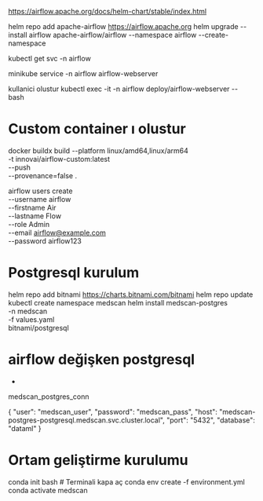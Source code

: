 

https://airflow.apache.org/docs/helm-chart/stable/index.html


helm repo add apache-airflow https://airflow.apache.org
helm upgrade --install airflow apache-airflow/airflow --namespace airflow --create-namespace


kubectl get svc -n airflow

minikube service -n airflow airflow-webserver

kullanici olustur
kubectl exec -it -n airflow deploy/airflow-webserver -- bash

# Custom container ı olustur
docker buildx build --platform linux/amd64,linux/arm64 \
  -t innovai/airflow-custom:latest \
  --push \
  --provenance=false .


airflow users create \
  --username airflow \
  --firstname Air \
  --lastname Flow \
  --role Admin \
  --email airflow@example.com \
  --password airflow123


# Postgresql kurulum

helm repo add bitnami https://charts.bitnami.com/bitnami
helm repo update
kubectl create namespace medscan
helm install medscan-postgres \
  -n medscan \
  -f values.yaml \
  bitnami/postgresql


# airflow değişken postgresql


*	
medscan_postgres_conn


{
    "user": "medscan_user",
    "password": "medscan_pass",
    "host": "medscan-postgres-postgresql.medscan.svc.cluster.local",
    "port": "5432",
    "database": "dataml"
}





# Ortam geliştirme kurulumu
conda init bash # Terminali kapa aç
conda env create -f environment.yml
conda activate medscan
